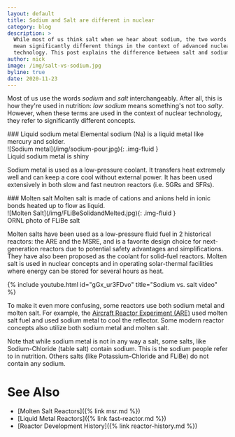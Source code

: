 ```yaml
---
layout: default
title: Sodium and Salt are different in nuclear
category: blog
description: >
  While most of us think salt when we hear about sodium, the two words
  mean significantly different things in the context of advanced nuclear
  technology. This post explains the difference between salt and sodium.
author: nick
image: /img/salt-vs-sodium.jpg
byline: true
date: 2020-11-23
---
```


<div class="row">
<div class="col-md-8" markdown="1">

Most of us use the words _sodium_ and _salt_ interchangeably. After all, this is how they're
used in nutrition: _low sodium_ means something's not too _salty_. However, when these
terms are used in the context of nuclear technology, they refer to significantly different
concepts.

</div>
</div>
<div class="row">
<div class="col-md-4" markdown="1">
### Liquid sodium metal
Elemental sodium (Na) is a liquid metal like mercury and
solder.
<div class="thumbnail" markdown="1">
![Sodium metal](/img/sodium-pour.jpg){: .img-fluid }
<div class="caption centered" markdown="1">
Liquid sodium metal is shiny 
</div>
</div>

Sodium metal is used as a low-pressure coolant. It transfers heat extremely well and can
keep a core cool without external power. It has been used extensively in both slow and
fast neutron reactors (i.e. SGRs and SFRs).

</div>

<div class="col-md-4" markdown="1">
### Molten salt
Molten salt is made of cations and anions held in ionic bonds heated up to
flow as liquid.
<div class="thumbnail" markdown="1">
![Molten Salt](/img/FLiBeSolidandMelted.jpg){: .img-fluid }
<div class="caption centered" markdown="1">
ORNL photo of FLiBe salt
</div>
</div>

Molten salts have been used as a low-pressure fluid fuel in 2 historical reactors: the ARE
and the MSRE, and is a favorite design choice for next-generation reactors due to
potential safety advantages and simplifications. They have also been proposed as the
coolant for solid-fuel reactors. Molten salt is used in nuclear concepts and in operating
solar-thermal facilities where energy can be stored for several hours as heat.

</div>
</div>

<div class="row">
<div class="col-md-8" markdown="1">

<div class="ratio ratio-16x9">
{% include youtube.html id="gGx_ur3FDvo" title="Sodium vs. salt video" %}
</div>

To make it even more confusing, some reactors use both sodium metal and molten salt. For
example, the [Aircraft Reactor Experiment
(ARE)](https://en.wikipedia.org/wiki/Aircraft_Reactor_Experiment) used molten salt fuel
and used sodium metal to cool the reflector. Some modern reactor concepts also
utilize both sodium metal and molten salt.

Note that while sodium metal is not in any way a salt, some salts, like Sodium-Chloride
(table salt) contain sodium. This is the sodium people refer to in nutrition. Others salts
(like Potassium-Chloride and FLiBe) do not contain any sodium.

# See Also

- [Molten Salt Reactors]({% link msr.md %})
- [Liquid Metal Reactors]({% link fast-reactor.md %})
- [Reactor Development History]({% link reactor-history.md %})

</div>
</div>
